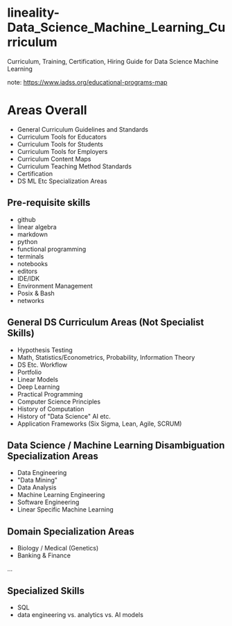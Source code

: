 # lineality-Data_Science_Machine_Learning_Curriculum
Curriculum, Training, Certification, Hiring Guide for Data Science Machine Learning

note: https://www.iadss.org/educational-programs-map

# Areas Overall
- General Curriculum Guidelines and Standards
- Curriculum Tools for Educators
- Curriculum Tools for Students
- Curriculum Tools for Employers
- Curriculum Content Maps
- Curriculum Teaching Method Standards
- Certification
- DS ML Etc Specialization Areas

## Pre-requisite skills
- github
- linear algebra
- markdown
- python
- functional programming
- terminals
- notebooks
- editors
- IDE/IDK
- Environment Management
- Posix & Bash
- networks

## General DS Curriculum Areas (Not Specialist Skills)
- Hypothesis Testing
- Math, Statistics/Econometrics, Probability, Information Theory
- DS Etc. Workflow
- Portfolio 
- Linear Models
- Deep Learning
- Practical Programming
- Computer Science Principles
- History of Computation
- History of "Data Science" AI etc.
- Application Frameworks (Six Sigma, Lean, Agile, SCRUM)

## Data Science / Machine Learning Disambiguation  Specialization Areas
- Data Engineering
- "Data Mining"
- Data Analysis
- Machine Learning Engineering
- Software Engineering
- Linear Specific Machine Learning

## Domain Specialization Areas
- Biology / Medical (Genetics)
- Banking & Finance

...

## Specialized Skills
- SQL
- data engineering vs. analytics vs. AI models


